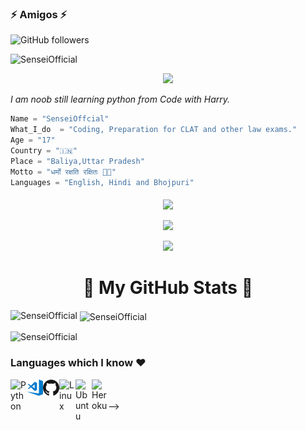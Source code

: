 ### ⚡ Amigos ⚡
![GitHub followers](https://img.shields.io/github/followers/SenseiOffical?style=social) <p align="left"> <img src="https://komarev.com/ghpvc/?username=SenseiOfficial&label=Profile%20Views&color=orange&style=flat-square" alt="SenseiOfficial" /> </p>




<p align="center"><a href="https://t.me/sensei_nex_op"><img src="https://media.tenor.com/images/a66454cedcb87aeec2d9dce44eb70dfd/tenor.gif" width="250"></a></p> 



*I am noob still learning python from Code with Harry.*
```python
Name = "SenseiOffcial"
What_I_do  = "Coding, Preparation for CLAT and other law exams."
Age = "17"
Country = "🇮🇳"
Place = "Baliya,Uttar Pradesh"
Motto = "धर्मो रक्षति रक्षितः 🚩🚩"
Languages = "English, Hindi and Bhojpuri"
```




#### 
<p align="center"><a href="https://t.me/sensei_nex_op"><img src="https://media.tenor.com/images/62a98a0a6d4320273725b160b38b9da7/tenor.gif" width="100"></a></p> 

<p align="center"><a href="https://github.com/SenseiOfficial/SenseiOfficial"><img src="https://media.tenor.com/images/236c3b72a5d309b40e716635135684b0/tenor.gif" width="100"></a></p> 

<p align="center"><a href="https://www.instagram.com/btwimananay/?hl=en"><img src="https://media.tenor.com/images/fd86a62b3f200543ea22df5e6ec288ee/tenor.gif" width="100"></a></p>





<h1 align="center"><b>💛 My GitHub Stats 💛</b></h1>


<p><img align="left" src="https://github-readme-stats.vercel.app/api/top-langs?username=SenseiOfficial&show_icons=true&locale=en&layout=compact" alt="SenseiOfficial" /></p>




<p>&nbsp;<img align="center" src="https://github-readme-stats.vercel.app/api?username=SenseiOfficial&show_icons=true&locale=en" alt="SenseiOfficial" /></p>




<p><img align="center" src="https://github-readme-streak-stats.herokuapp.com/?user=SenseiOfficial" alt="SenseiOfficial" /></p>



### Languages which I know ❤️
[<img align="left" alt="Python" width="26px" src="https://upload.wikimedia.org/wikipedia/commons/thumb/c/c3/Python-logo-notext.svg/600px-Python-logo-notext.svg.png" />](https://python.org/)
[<img align="left" alt="Visual Studio Code" width="26px" src="https://raw.githubusercontent.com/github/explore/80688e429a7d4ef2fca1e82350fe8e3517d3494d/topics/visual-studio-code/visual-studio-code.png" />](https://code.visualstudio.com/)
[<img align="left" alt="GitHub" width="26px" src="https://raw.githubusercontent.com/github/explore/78df643247d429f6cc873026c0622819ad797942/topics/github/github.png" />](https://git-scm.com/)
[<img align="left" alt="Linux" width="26px" src="https://www.freepnglogos.com/uploads/linux-png/difference-between-linux-and-window-operating-system-3.png" />](https://www.linux.org/)
[<img align="left" alt="Ubuntu" width="26px" src="https://assets.ubuntu.com/v1/29985a98-ubuntu-logo32.png" />](https://www.ubuntu.com)
[<img align="left" alt="Heroku" width="26px" src="https://www.nicepng.com/png/full/223-2233246_heroku-logo-salesforce-heroku.png" />](https://heroku.com/)


















<br />
<br />
-->
